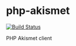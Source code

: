 # php-akismet

[![Build Status](https://travis-ci.org/gothick/php-akismet.svg?branch=master)](https://travis-ci.org/gothick/php-akismet)

PHP Akismet client
